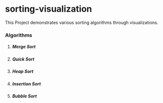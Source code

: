 # sorting-visualization
This Project demonstrates various sorting algorithms through visualizations.

### Algorithms
1. ##### Merge Sort
2. ##### Quick Sort
3. ##### Heap Sort
4. ##### Insertion Sort
5. ##### Bubble Sort
